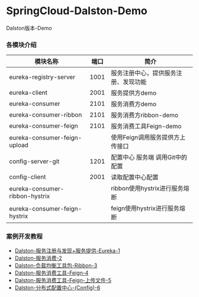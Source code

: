 # SpringCloud-Dalston-Demo
Dalston版本-Demo


### 各模块介绍


模块名称 | 端口 | 简介
---|---|---
eureka-registry-server | 1001 | 服务注册中心，提供服务注册、发现功能
eureka-client | 2001 | 服务提供方demo
eureka-consumer | 2101 | 服务消费方demo
eureka-consumer-ribbon | 2101 | 服务消费方ribbon-demo
eureka-consumer-feign | 2101 | 服务消费工具Feign-demo
eureka-consumer-feign-upload |  | 使用Feign调用服务提供方上传接口
config-server-git | 1201 | 配置中心 服务端  调用Git中的配置
config-client | 2001 |  读取配置中心配置
eureka-consumer-ribbon-hystrix |  | ribbon使用hystrix进行服务熔断
eureka-consumer-feign-hystrix |  |  feign使用hystrix进行服务熔断



### 案例开发教程

- [Dalston-服务注册与发现+服务提供-Eureka-1](http://wjwcloud.com/springcloud/2019/03/21/Dalston-服务注册与发现+服务提供-Eureka-1/)
- [Dalston-服务消费-2](http://wjwcloud.com/springcloud/2019/03/21/Dalston-服务消费-2/)
- [Dalston-负载均衡工具包-Ribbon-3](http://wjwcloud.com/springcloud/2019/03/21/Dalston-负载均衡工具包-Ribbon-3/)
- [Dalston-服务消费工具-Feign-4](http://wjwcloud.com/springcloud/2019/03/21/Dalston-服务消费工具-Feign-4/)
- [Dalston-服务消费工具-Feign-上传文件-5](http://wjwcloud.com/springcloud/2019/03/21/Dalston-服务消费工具-Feign-上传文件-5/)
- [Dalston-分布式配置中心-(Config)-6](http://wjwcloud.com/springcloud/2019/03/21/Dalston-分布式配置中心-(Config)-6/)
